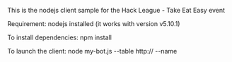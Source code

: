 This is the nodejs client sample for the Hack League - Take Eat Easy event

Requirement: nodejs installed  (it works with version v5.10.1)

To install dependencies:
npm install

To launch the client:
node my-bot.js --table http://<server url> --name <yourname>



